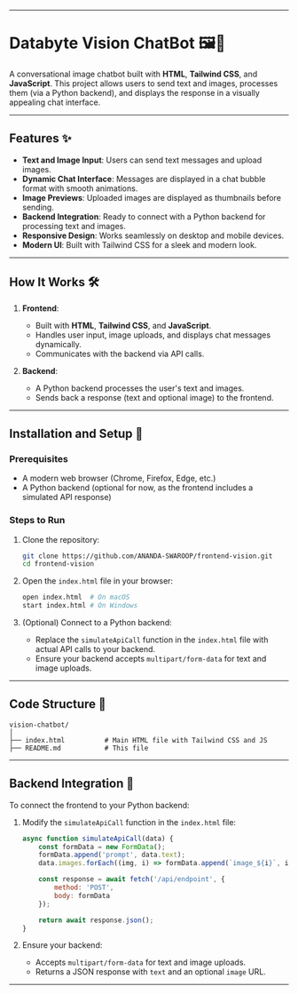 

---

# Databyte Vision ChatBot 🖼️🤖

A conversational image chatbot built with **HTML**, **Tailwind CSS**, and **JavaScript**. This project allows users to send text and images, processes them (via a Python backend), and displays the response in a visually appealing chat interface.

---

## Features ✨

- **Text and Image Input**: Users can send text messages and upload images.
- **Dynamic Chat Interface**: Messages are displayed in a chat bubble format with smooth animations.
- **Image Previews**: Uploaded images are displayed as thumbnails before sending.
- **Backend Integration**: Ready to connect with a Python backend for processing text and images.
- **Responsive Design**: Works seamlessly on desktop and mobile devices.
- **Modern UI**: Built with Tailwind CSS for a sleek and modern look.

---

## How It Works 🛠️

1. **Frontend**:
   - Built with **HTML**, **Tailwind CSS**, and **JavaScript**.
   - Handles user input, image uploads, and displays chat messages dynamically.
   - Communicates with the backend via API calls.

2. **Backend**:
   - A Python backend processes the user's text and images.
   - Sends back a response (text and optional image) to the frontend.

---

## Installation and Setup 🚀

### Prerequisites
- A modern web browser (Chrome, Firefox, Edge, etc.)
- A Python backend (optional for now, as the frontend includes a simulated API response)

### Steps to Run
1. Clone the repository:
   ```bash
   git clone https://github.com/ANANDA-SWAROOP/frontend-vision.git
   cd frontend-vision
   ```

2. Open the `index.html` file in your browser:
   ```bash
   open index.html  # On macOS
   start index.html # On Windows
   ```

3. (Optional) Connect to a Python backend:
   - Replace the `simulateApiCall` function in the `index.html` file with actual API calls to your backend.
   - Ensure your backend accepts `multipart/form-data` for text and image uploads.

---

## Code Structure 📂

```
vision-chatbot/
│
├── index.html          # Main HTML file with Tailwind CSS and JS
├── README.md           # This file
```

---

## Backend Integration 🔗

To connect the frontend to your Python backend:

1. Modify the `simulateApiCall` function in the `index.html` file:
   ```javascript
   async function simulateApiCall(data) {
       const formData = new FormData();
       formData.append('prompt', data.text);
       data.images.forEach((img, i) => formData.append(`image_${i}`, img));

       const response = await fetch('/api/endpoint', {
           method: 'POST',
           body: formData
       });

       return await response.json();
   }
   ```

2. Ensure your backend:
   - Accepts `multipart/form-data` for text and image uploads.
   - Returns a JSON response with `text` and an optional `image` URL.

---

